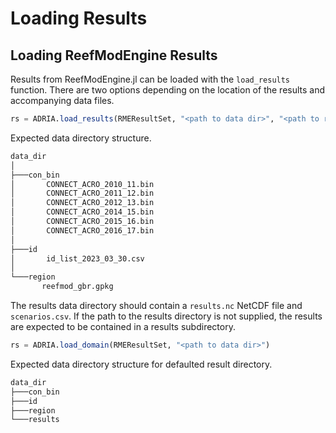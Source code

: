 # Loading Results

## Loading ReefModEngine Results

Results from ReefModEngine.jl can be loaded with the `load_results` function. There are two
options depending on the location of the results and accompanying data files. 

```julia
rs = ADRIA.load_results(RMEResultSet, "<path to data dir>", "<path to results dir>")
```

Expected data directory structure.

```bash
data_dir
│
├───con_bin
│       CONNECT_ACRO_2010_11.bin
│       CONNECT_ACRO_2011_12.bin
│       CONNECT_ACRO_2012_13.bin
│       CONNECT_ACRO_2014_15.bin
│       CONNECT_ACRO_2015_16.bin
│       CONNECT_ACRO_2016_17.bin
│
├───id
│       id_list_2023_03_30.csv
│
└───region
       reefmod_gbr.gpkg
```

The results data directory should contain a `results.nc` NetCDF file and `scenarios.csv`. If
the path to the results directory is not supplied, the results are expected to be
contained in a results subdirectory.

```julia
rs = ADRIA.load_domain(RMEResultSet, "<path to data dir>")
```

Expected data directory structure for defaulted result directory.

```bash
data_dir
├───con_bin
├───id
├───region
└───results
```
